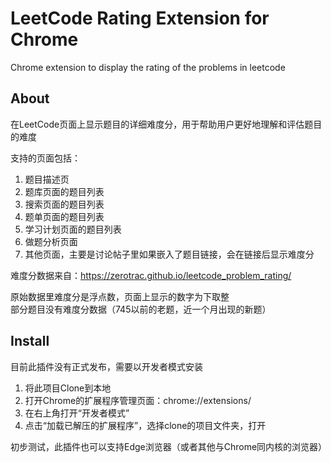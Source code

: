 # LeetCode Rating Extension for Chrome
 Chrome extension to display the rating of the problems in leetcode

## About

在LeetCode页面上显示题目的详细难度分，用于帮助用户更好地理解和评估题目的难度

支持的页面包括：
1. 题目描述页
2. 题库页面的题目列表
3. 搜索页面的题目列表
4. 题单页面的题目列表
5. 学习计划页面的题目列表
6. 做题分析页面
7. 其他页面，主要是讨论帖子里如果嵌入了题目链接，会在链接后显示难度分

难度分数据来自：https://zerotrac.github.io/leetcode_problem_rating/

原始数据里难度分是浮点数，页面上显示的数字为下取整  
部分题目没有难度分数据（745以前的老题，近一个月出现的新题）

## Install
目前此插件没有正式发布，需要以开发者模式安装
1. 将此项目Clone到本地
2. 打开Chrome的扩展程序管理页面：chrome://extensions/
3. 在右上角打开“开发者模式”
4. 点击“加载已解压的扩展程序”，选择clone的项目文件夹，打开

初步测试，此插件也可以支持Edge浏览器（或者其他与Chrome同内核的浏览器）
